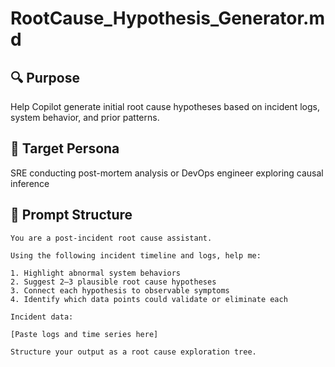 # RootCause_Hypothesis_Generator.md

## 🔍 Purpose  
Help Copilot generate initial root cause hypotheses based on incident logs, system behavior, and prior patterns.

## 🎯 Target Persona  
SRE conducting post-mortem analysis or DevOps engineer exploring causal inference

## 🧠 Prompt Structure

```plaintext
You are a post-incident root cause assistant.

Using the following incident timeline and logs, help me:

1. Highlight abnormal system behaviors  
2. Suggest 2–3 plausible root cause hypotheses  
3. Connect each hypothesis to observable symptoms  
4. Identify which data points could validate or eliminate each

Incident data:

[Paste logs and time series here]

Structure your output as a root cause exploration tree.
